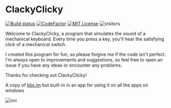 # ClackyClicky

[![Build status](https://ci.appveyor.com/api/projects/status/7ct5b4uk3mrr2oc4?svg=true)](https://ci.appveyor.com/project/Mrgaton/clackyclicky)
[![CodeFactor][img_codefactor]][codefactor]
[![MIT License][img_license]][license]
![visitors](https://visitor-badge.laobi.icu/badge?page_id=Mrgaton.ClackyClicky)

[codefactor]: https://www.codefactor.io/repository/github/Mrgaton/ClackyClicky/overview/master
[issues]: https://github.com/mkaring/Mrgaton/ClackyClicky
[license]: LICENSE.md
[project_format]: docs/ProjectFormat.md

[img_build]: https://img.shields.io/appveyor/ci/Mrgaton/ClackyClicky/master.svg?style=flat
[img_codefactor]: https://www.codefactor.io/repository/github/mrgaton/clackyclicky/badge
[img_gitter]: https://img.shields.io/gitter/room/Mrgaton/ClackyClicky.svg?style=flat
[img_license]: https://img.shields.io/github/license/Mrgaton/ClackyClicky.svg?style=flat


Welcome to ClackyClicky, a program that simulates the sound of a mechanical keyboard. Every time you press a key, you'll hear the satisfying click of a mechanical switch.

I created this program for fun, so please forgive me if the code isn't perfect. I'm always open to improvements and suggestions, so feel free to open an issue if you have any ideas or encounter any problems.

Thanks for checking out ClackyClicky!

A copy of [kbs.im](https://kbs.im/) but built-in in an app for using it on all the apps on windows




<img src="https://github-readme-stats.vercel.app/api/top-langs?username=Mrgaton&show_icons=true&locale=en&layout=compact&theme=chartreuse-dark" alt="ovi" />
